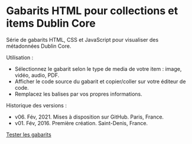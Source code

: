 # Gabarits HTML pour collections et items Dublin Core

Série de gabarits HTML, CSS et JavaScript pour visualiser des métadonnées Dublin Core.

Utilisation :
- Sélectionnez le gabarit selon le type de media de votre item : image, vidéo, audio, PDF.
- Afficher le code source du gabarit et copier/coller sur votre éditeur de code.
- Remplacez les balises <meta> par vos propres informations.


Historique des versions :

- v06. Fév, 2021. Mises à disposition sur GitHub. Paris, France.
- v01. Fév, 2016. Première création. Saint-Denis, France.

[Tester les gabarits](http://ereyes.github.io/DC_gabarits/index.html)
